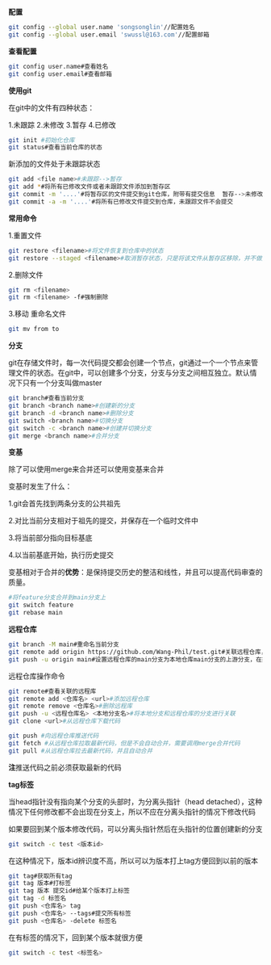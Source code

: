 **配置**

```bash
git config --global user.name 'songsonglin'//配置姓名
git config --global user.email 'swussl@163.com'//配置邮箱
```

**查看配置**

```bash
git config user.name#查看姓名
git config user.email#查看邮箱
```

**使用git**

在git中的文件有四种状态：

1.未跟踪 2.未修改 3.暂存 4.已修改

```bash
git init #初始化仓库
git status#查看当前仓库的状态
```

新添加的文件处于未跟踪状态

```bash
git add <file name>#未跟踪-->暂存
git add *#将所有已修改文件或者未跟踪文件添加到暂存区
git commit -m '....'#将暂存区的文件提交到git仓库，附带有提交信息  暂存-->未修改
git commit -a -m '....'#将所有已修改文件提交到仓库，未跟踪文件不会提交
```

**常用命令**

1.重置文件

```bash
git restore <filename>#将文件恢复到仓库中的状态
git restore --staged <filename>#取消暂存状态，只是将该文件从暂存区移除，并不做其他修改
```

2.删除文件

```bash
git rm <filename>
git rm <filename> -f#强制删除
```

3.移动 重命名文件

```bash
git mv from to  
```

**分支**

git在存储文件时，每一次代码提交都会创建一个节点，git通过一个一个节点来管理文件的状态。在git中，可以创建多个分支，分支与分支之间相互独立。默认情况下只有一个分支叫做master

```bash
git branch#查看当前分支
git branch <branch name>#创建新的分支
git branch -d <branch name>#删除分支
git switch <branch name>#切换分支
git switch -c <branch name>#创建并切换分支
git merge <branch name>#合并分支
```

**变基**

除了可以使用merge来合并还可以使用变基来合并

变基时发生了什么：

1.git会首先找到两条分支的公共祖先

2.对比当前分支相对于祖先的提交，并保存在一个临时文件中

3.将当前部分指向目标基底

4.以当前基底开始，执行历史提交

变基相对于合并的**优势**：是保持提交历史的整洁和线性，并且可以提高代码审查的质量。

```bash
#将feature分支合并到main分支上
git switch feature
git rebase main
```

**远程仓库**

```bash
git branch -M main#重命名当前分支
git remote add origin https://github.com/Wang-Phil/test.git#关联远程仓库，别名为origin
git push -u origin main#设置远程仓库的main分支为本地仓库main分支的上游分支，在提交时不需指定
```

远程仓库操作命令

```bash
git remote#查看关联的远程库
git remote add <仓库名> <url>#添加远程仓库
git remote remove <仓库名>#删除远程库
git push -u <远程仓库名> <本地分支名>#将本地分支和远程仓库的分支进行关联
git clone <url>#从远程仓库下载代码

git push #向远程仓库推送代码
git fetch #从远程仓库拉取最新代码，但是不会自动合并，需要调用merge合并代码
git pull #从远程仓库拉去最新代码，并且自动合并
```

**注**推送代码之前必须获取最新的代码

**tag标签**

当head指针没有指向某个分支的头部时，为分离头指针（head detached），这种情况下任何修改都不会出现在分支上，所以不应在分离头指针的情况下修改代码

如果要回到某个版本修改代码，可以分离头指针然后在头指针的位置创建新的分支

```bash
git switch -c test <版本id>
```

在这种情况下，版本id辨识度不高，所以可以为版本打上tag方便回到以前的版本

```bash
git tag#获取所有tag
git tag 版本#打标签
git tag 版本 提交id#给某个版本打上标签
git tag -d 标签名
git push <仓库名> tag
git push <仓库名> --tags#提交所有标签
git push <仓库名> -delete 标签名
```

在有标签的情况下，回到某个版本就很方便

```bash
git switch -c test <标签名>
```

